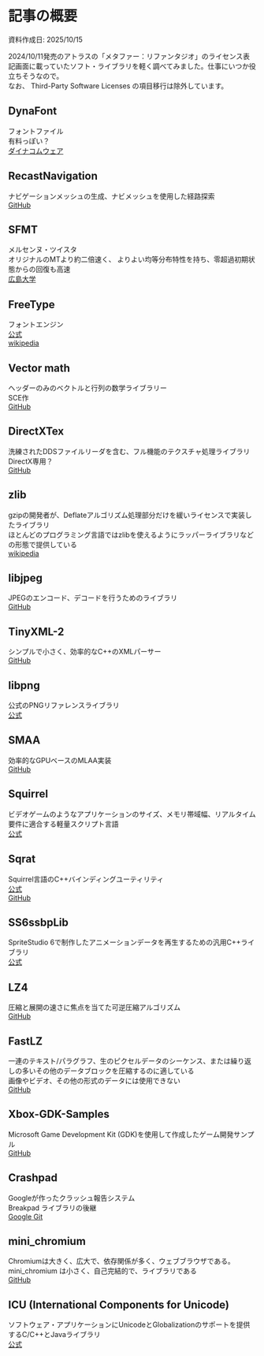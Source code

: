 # 記事の概要

資料作成日: 2025/10/15

2024/10/11発売のアトラスの「メタファー：リファンタジオ」のライセンス表記画面に載っていたソフト・ライブラリを軽く調べてみました。仕事にいつか役立ちそうなので。  
なお、 Third-Party Software Licenses の項目移行は除外しています。  

## DynaFont

フォントファイル  
有料っぽい？  
[ダイナコムウェア](https://www.dynacw.co.jp/product/product_list.aspx)  

## RecastNavigation

ナビゲーションメッシュの生成、ナビメッシュを使用した経路探索  
[GitHub](https://github.com/recastnavigation/recastnavigation)  

## SFMT

メルセンヌ・ツイスタ  
オリジナルのMTより約二倍速く、 よりよい均等分布特性を持ち、零超過初期状態からの回復も高速  
[広島大学](http://www.math.sci.hiroshima-u.ac.jp/m-mat/MT/SFMT/index-jp.html)  

## FreeType

フォントエンジン  
[公式](https://freetype.org/)  
[wikipedia](https://ja.wikipedia.org/wiki/FreeType)  

## Vector math

ヘッダーのみのベクトルと行列の数学ライブラリー  
SCE作  
[GitHub](https://github.com/glampert/vectormath)  

## DirectXTex

洗練されたDDSファイルリーダを含む、フル機能のテクスチャ処理ライブラリ  
DirectX専用？  
[GitHub](https://github.com/microsoft/DirectXTex)  

## zlib

gzipの開発者が、Deflateアルゴリズム処理部分だけを緩いライセンスで実装したライブラリ  
ほとんどのプログラミング言語ではzlibを使えるようにラッパーライブラリなどの形態で提供している  
[wikipedia](https://ja.wikipedia.org/wiki/Zlib)  

## libjpeg

JPEGのエンコード、デコードを行うためのライブラリ  
[GitHub](https://github.com/winlibs/libjpeg/)  

## TinyXML-2

シンプルで小さく、効率的なC++のXMLパーサー  
[GitHub](https://github.com/leethomason/tinyxml2)  

## libpng

公式のPNGリファレンスライブラリ  
[公式](http://www.libpng.org/pub/png/libpng.html)  

## SMAA

効率的なGPUベースのMLAA実装  
[GitHub](https://github.com/iryoku/smaa)  

## Squirrel

ビデオゲームのようなアプリケーションのサイズ、メモリ帯域幅、リアルタイム要件に適合する軽量スクリプト言語  
[公式](http://squirrel-lang.org/)  

## Sqrat

Squirrel言語のC++バインディングユーティリティ  
[公式](https://scrat.sourceforge.net/)  
[GitHub](https://github.com/hakase-labs/sqrat)  

## SS6ssbpLib

SpriteStudio 6で制作したアニメーションデータを再生するための汎用C++ライブラリ  
[公式](https://github.com/SpriteStudio/SS6ssbpLib)  

## LZ4

圧縮と展開の速さに焦点を当てた可逆圧縮アルゴリズム  
[GitHub](https://github.com/lz4/lz4)  

## FastLZ

一連のテキスト/パラグラフ、生のピクセルデータのシーケンス、または繰り返しの多いその他のデータブロックを圧縮するのに適している  
画像やビデオ、その他の形式のデータには使用できない  
[GitHub](https://github.com/ariya/FastLZ)  

## Xbox-GDK-Samples

Microsoft Game Development Kit (GDK)を使用して作成したゲーム開発サンプル  
[GitHub](https://github.com/microsoft/Xbox-GDK-Samples)  

## Crashpad

Googleが作ったクラッシュ報告システム  
Breakpad ライブラリの後継  
[Google Git](https://chromium.googlesource.com/crashpad/crashpad/)  

## mini_chromium

Chromiumは大きく、広大で、依存関係が多く、ウェブブラウザである。mini_chromium は小さく、自己完結的で、ライブラリである  
[GitHub](https://github.com/chromium/mini_chromium)  

## ICU (International Components for Unicode)

ソフトウェア・アプリケーションにUnicodeとGlobalizationのサポートを提供するC/C++とJavaライブラリ  
[公式](https://icu.unicode.org/)  

